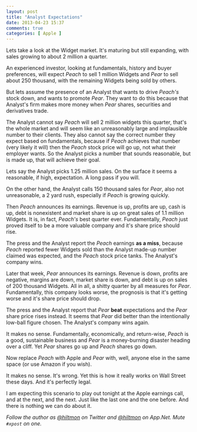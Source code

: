 ```yaml
---
layout: post
title: "Analyst Expectations"
date: 2013-04-23 15:37
comments: true
categories: [ Apple ]
---
```


Lets take a look at the Widget market. It's maturing but still expanding, with sales growing to about 2 million a quarter.

An experienced investor, looking at fundamentals, history and buyer preferences, will expect *Peach* to sell 1 million Widgets and *Pear* to sell about 250 thousand, with the remaining Widgets being sold by others.

But lets assume the presence of an Analyst that wants to drive *Peach's* stock down, and wants to promote *Pear*. They want to do this because that Analyst's firm makes more money when *Pear* shares, securities and derivatives trade.

The Analyst cannot say *Peach* will sell 2 million widgets this quarter, that's the whole market and will seem like an unreasonably large and implausible number to their clients. They also cannot say the correct number they expect based on fundamentals, because if *Peach* achieves that number (very likely it will) then the *Peach* stock price will go up, not what their employer wants. So the Analyst picks a number that sounds reasonable, but is made up, that will achieve their goal.

Lets say the Analyst picks 1.25 million sales. On the surface it seems a reasonable, if high, expectation. A long pass if you will.

On the other hand, the Analyst calls 150 thousand sales for *Pear*, also not unreasonable, a 2 yard rush, especially if *Peach* is growing quickly.

Then *Peach* announces its earnings. Revenue is up, profits are up, cash is up, debt is nonexistent and market share is up on great sales of 1.1 million Widgets. It is, in fact, *Peach's* best quarter ever. Fundamentally, *Peach* just proved itself to be a more valuable company and it's share price should rise.

The press and the Analyst report the *Peach* earnings **as a miss**, because *Peach* reported fewer Widgets sold than the Analyst made-up number claimed was expected, and the *Peach* stock price tanks. The Analyst's company wins.

Later that week, *Pear* announces its earnings. Revenue is down, profits are negative, margins are down, market share is down, and debt is up on sales of 200 thousand Widgets. All in all, a shitty quarter by all measures for *Pear*. Fundamentally, this company looks worse, the prognosis is that it's getting worse and it's share price should drop.

The press and the Analyst report that *Pear* **beat** expectations and the *Pear* share price rises instead. It seems that *Pear* did better than the intentionally low-ball figure chosen. The Analyst's company wins again.

It makes no sense. Fundamentally, economically, and return-wise,  *Peach* is a good, sustainable business and *Pear* is a money-burning disaster heading over a cliff. Yet *Pear* shares go up and *Peach* shares go down.

Now replace *Peach* with Apple and *Pear* with, well, anyone else in the same space (or use Amazon if you wish).

It makes no sense. It's wrong. Yet this is how it really works on Wall Street these days. And it's perfectly legal.

I am expecting this scenario to play out tonight at the Apple earnings call, and at the next, and the next. Just like the last one and the one before. And there is nothing we can do about it.

*Follow the author as [@hiltmon][1] on Twitter and [@hiltmon][2] on App.Net. Mute `#xpost` on one.*


[1]:	http://https://twitter.com/hiltmon
[2]:	http://alpha.app.net/hiltmon
